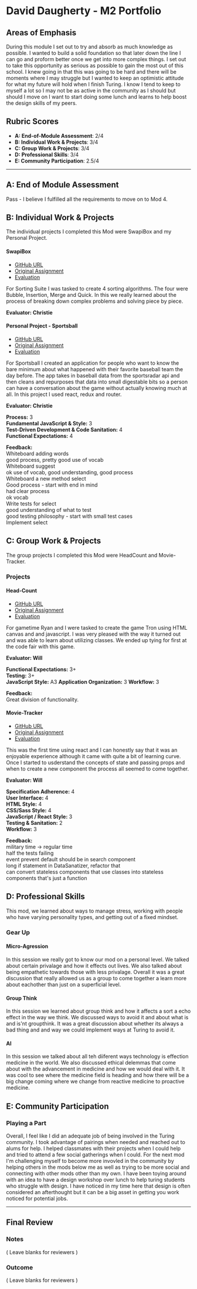 
# David Daugherty - M2 Portfolio

## Areas of Emphasis

During this module I set out to try and absorb as much knowledge as possible. I wanted to build a solid foundation so that later down the line I can go and proform better once we get into more complex things. I set out to take this opportunity as serious as possible to gain the most out of this school. I knew going in that this was going to be hard and there will be moments where I may struggle but I wanted to keep an optimistic attitude for what my future will hold when I finish Turing. I know I tend to keep to myself a lot so I may not be as active in the community as I should but should I move on I want to start doing some lunch and learns to help boost the design skills of my peers.

## Rubric Scores

* **A: End-of-Module Assessment**: 2/4
* **B: Individual Work & Projects**: 3/4
* **C: Group Work & Projects**: 3/4
* **D: Professional Skills**: 3/4
* **E: Community Participation**: 2.5/4

-----------------------

## A: End of Module Assessment

Pass - I believe I fulfilled all the requirements to move on to Mod 4.


## B: Individual Work & Projects

The individual projects I completed this Mod were SwapiBox and my Personal Project.

#### SwapiBox

* [GitHub URL](https://github.com/daughedm/Swapibox)
* [Original Assignment](http://frontend.turing.io/projects/swapi-box.html)
* [Evaluation](https://github.com/daughedm/front-end-submissions-public/blob/master/1801/mod-3/swapi/doc/scores.md)


For Sorting Suite I was tasked to create 4 sorting algorithms. The four were Bubble, Insertion, Merge and Quick. In this we really learned about the process of breaking down complex problems and solving piece by piece.

**Evaluator: Christie**

#### Personal Project - Sportsball

* [GitHub URL](https://github.com/daughedm/Sportsball)
* [Original Assignment](http://frontend.turing.io/projects/self-directed-project.html)
* [Evaluation](https://github.com/daughedm/front-end-submissions-public/tree/master/1801/mod-3/personal-projects)

For Sportsball I created an application for people who want to know the bare minimum about what happened with their favorite baseball team the day before. The app takes in baseball data from the sportsradar api and then cleans and repurposes that data into small digestable bits so a person can have a conversation about the game without actually knowing much at all. In this project I used react, redux and router. 

**Evaluator: Christie**

**Process:** 3  
**Fundamental JavaScript & Style:** 3  
**Test-Driven Development & Code Sanitation:** 4  
**Functional Expectations:** 4  

**Feedback:**  
Whiteboard adding words  
good process, pretty good use of vocab  
Whiteboard suggest  
ok use of vocab, good understanding, good process  
Whiteboard a new method select  
Good process - start with end in mind  
had clear process  
ok vocab  
Write tests for select  
good understanding of what to test  
good testing philosophy - start with small test cases  
Implement select  

## C: Group Work & Projects

The group projects I completed this Mod were HeadCount and Movie-Tracker.

### Projects

#### Head-Count

* [GitHub URL](https://github.com/tmcjunkinmarquis/headcount2.0)
* [Original Assignment](https://github.com/turingschool-examples/headcount2.0)
* [Evaluation](https://github.com/daughedm/front-end-submissions-public/blob/master/1801/mod-3/headcount/saemus-theresa-doc/scores.md)

For gametime Ryan and I were tasked to create the game Tron using HTML canvas and and javascript. I was very pleased with the way it turned out and was able to learn about utilizing classes. We ended up tying for first at the code fair with this game.

**Evaluator: Will**  

**Functional Expectations:** 3+  
**Testing:** 3+  
**JavaScript Style:** A3 
**Application Organization:** 3 
**Workflow:** 3  

**Feedback:**  
Great division of functionality.

#### Movie-Tracker

* [GitHub URL](https://github.com/daughedm/Movie-Tracker)
* [Original Assignment](https://github.com/turingschool-examples/movie-tracker)
* [Evaluation](https://github.com/daughedm/front-end-submissions-public/blob/master/1801/mod-3/movie-tracker/sage-doc-alan/scores.md)

This was the first time using react and I can honestly say that it was an enjoyable experience although it came with quite a bit of learning curve. Once I started to usderstand the concepts of state and passing props and when to create a new component the process all seemed to come together. 

**Evaluator: Will**  

**Specification Adherence:** 4  
**User Interface:** 4  
**HTML Style:** 4  
**CSS/Sass Style:** 4  
**JavaScript / React Style:** 3  
**Testing & Sanitation:** 2  
**Workflow:** 3   

**Feedback:**  
military time -> regular time  
half the tests failing  
event prevent default should be in search component  
long if statement in DataSanatizer, refactor that  
can convert stateless components that use classes into stateless components that's just a function  


## D: Professional Skills
This mod, we learned about ways to manage stress, working with people who have varying personality types, and getting out of a fixed mindset.

### Gear Up
#### Micro-Agression

In this session we really got to know our mod on a personal level. We talked about certain privalage and how it effects out lives. We also talked about being empathetic towards those with less privalage. Overall it was a great discussion that really allowed us as a group to come together a learn more about eachother than just on a superficial level.

#### Group Think

In this session we learned about group think and how it affects a sort a echo effect in the way we think. We discussed ways to avoid it and about what is and is'nt groupthink. It was a great discussion about whether its always a bad thing and and way we could implement ways at Turing to avoid it.

#### AI

In this session we talked about all teh diiferent ways technology is effection medicine in the world. We also discussed ethical delemmas that come about with the advancement in medicine and how we would deal with it. It was cool to see where the medicine field is heading and how there will be a big change coming where we change from reactive medicine to proactive medicine.

## E: Community Participation

### Playing a Part
Overall, I feel like I did an adequate job of being involved in the Turing community. I took advantage of pairings when needed and reached out to alums for help. I helped classmates with their projects when I could help and tried to attend a few social gatherings when I could. For the next mod I'm challenging myself to become more invovled in the community by helping others in the mods below me as well as trying to be more social and connecting with other mods other than my own. I have been toying around with an idea to have a design workshop over lunch to help turing students who struggle with design. I have noticed in my time here that design is often considered an afterthought but it can be a big asset in getting you work noticed for potential jobs.

------------------

## Final Review

### Notes

( Leave blanks for reviewers )

### Outcome

( Leave blanks for reviewers )
